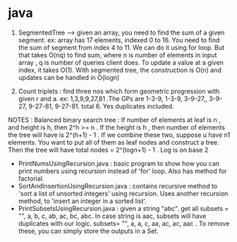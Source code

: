 # java
1. SegmentedTree --> given an array, you need to find the sum of a given segment. ex: array has 17 elements, indexed 0 to 16. You need to find the sum of segment from index 4 to 11.
We can do it using for loop. But that takes O(nq) to find sum, where n is number of elements in input array , q is number of queries client does. To update a value at a given index,
it takes O(1). With segmented tree, the construction is O(n) and updates can be handled in O(logn)

2. Count triplets : find three nos which form geometric progression with given r and a. ex: 1,3,9,9,27,81 .The GPs are 1-3-9, 1-3-9, 3-9-27,, 3-9-27, 9-27-81, 9-27-81. total 6. Yes duplicates included.

NOTES :
Balanced binary search tree : If number of elements at leaf is n , and height is h, then 2^h >= n .
If the height is h , then number of elements the tree will have is 2^(h+1) - 1 .
If we combine these two, suppose u have n1 elements. You want to put all of them as leaf nodes and construct a tree. Then the tree will have total nodes = 2^(logn+1) - 1 .
Log is on base 2


* PrintNumsUsingRecursion.java : basic program to show how you can print numbers using recursion instead of 'for' loop. Also has method for factorial.
* SortAndInsertionUsingRecursion.java : contains recursive method to 'sort a list of unsorted integers' using recursion. Uses another recursion method, to 'insert an integer in a sorted list'.
* PrintSubsetsUsingRecursion.java : given a string "abc". get all subsets = "", a, b, c, ab, ac, bc, abc. In case string is aac, subsets will have duplicates with our logic. subsets= "", a, a, c, aa, ac, ac, aac . To remove these, you can simply store the outputs in a Set.
